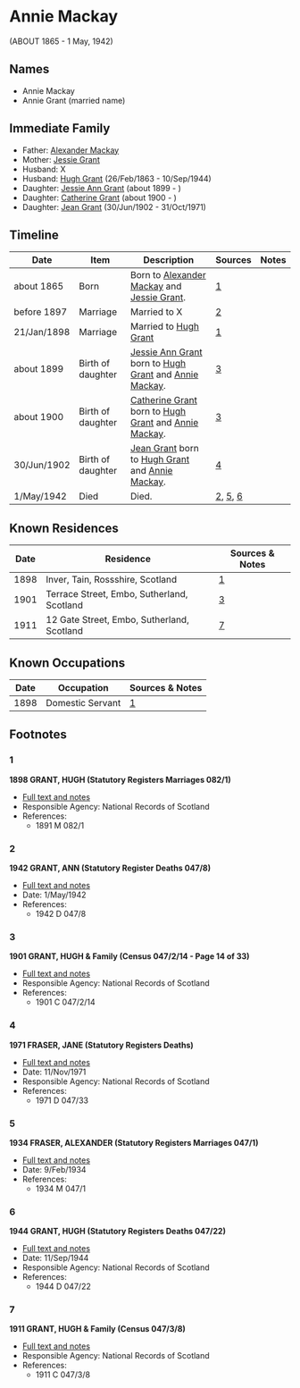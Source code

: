 ﻿---
layout: person
subject_key: i503334
permalink: /people/i503334
---

# Annie Mackay
(ABOUT 1865 - 1 May, 1942)

## Names

* Annie Mackay
* Annie Grant (married name)

## Immediate Family

* Father: [Alexander Mackay](./@56321492@-alexander-mackay-b-d.md)
* Mother: [Jessie Grant](./@31091676@-jessie-grant-b-d.md)
* Husband: X
* Husband: [Hugh Grant](./@31066628@-hugh-grant-b1863-2-26-d1944-9-10.md) (26/Feb/1863 - 10/Sep/1944)
* Daughter: [Jessie Ann Grant](./@15036054@-jessie-ann-grant-b1899-d.md) (about 1899 - )
* Daughter: [Catherine Grant](./@5052852@-catherine-grant-b1900-d.md) (about 1900 - )
* Daughter: [Jean Grant](./@81075921@-jean-grant-b1902-6-30-d1971-10-31.md) (30/Jun/1902 - 31/Oct/1971)

## Timeline

Date | Item | Description | Sources | Notes
---|---|---|---|---
about 1865 | Born | Born to [Alexander Mackay](./@56321492@-alexander-mackay-b-d.md) and [Jessie Grant](./@31091676@-jessie-grant-b-d.md). | [1](#1) | 
before 1897 | Marriage | Married to X  | [2](#2) | 
21/Jan/1898 | Marriage | Married to [Hugh Grant](./@31066628@-hugh-grant-b1863-2-26-d1944-9-10.md)  | [1](#1) | 
about 1899 | Birth of daughter | [Jessie Ann Grant](./@15036054@-jessie-ann-grant-b1899-d.md) born to [Hugh Grant](./@31066628@-hugh-grant-b1863-2-26-d1944-9-10.md) and [Annie Mackay](./@503334@-annie-mackay-b1865-d1942-5-1.md). | [3](#3) | 
about 1900 | Birth of daughter | [Catherine Grant](./@5052852@-catherine-grant-b1900-d.md) born to [Hugh Grant](./@31066628@-hugh-grant-b1863-2-26-d1944-9-10.md) and [Annie Mackay](./@503334@-annie-mackay-b1865-d1942-5-1.md). | [3](#3) | 
30/Jun/1902 | Birth of daughter | [Jean Grant](./@81075921@-jean-grant-b1902-6-30-d1971-10-31.md) born to [Hugh Grant](./@31066628@-hugh-grant-b1863-2-26-d1944-9-10.md) and [Annie Mackay](./@503334@-annie-mackay-b1865-d1942-5-1.md). | [4](#4) | 
1/May/1942 | Died | Died. | [2](#2), [5](#5), [6](#6) | 

## Known Residences

Date | Residence | Sources & Notes
---|---|---
1898 | Inver, Tain, Rossshire, Scotland | [1](#1)
1901 | Terrace Street, Embo, Sutherland, Scotland | [3](#3)
1911 | 12 Gate Street, Embo, Sutherland, Scotland | [7](#7)

## Known Occupations

Date | Occupation | Sources & Notes
---|---|---
1898 | Domestic Servant | [1](#1)

## Footnotes

### 1

**1898 GRANT, HUGH (Statutory Registers Marriages 082/1)**

* [Full text and notes](../sources/@20178986@-1898-grant,-hugh-statutory-registers-marriages-082-1-.md)
* Responsible Agency: National Records of Scotland
* References: 
  * 1891 M 082/1

### 2

**1942 GRANT, ANN (Statutory Register Deaths 047/8)**

* [Full text and notes](../sources/@46438216@-1942-grant,-ann-statutory-register-deaths-047-8-.md)
* Date: 1/May/1942
* References: 
  * 1942 D 047/8

### 3

**1901 GRANT, HUGH & Family (Census 047/2/14 - Page 14 of 33)**

* [Full text and notes](../sources/@46511104@-1901-grant,-hugh-&-family-census-047-2-14-page-14-of-33-.md)
* Responsible Agency: National Records of Scotland
* References: 
  * 1901 C 047/2/14

### 4

**1971 FRASER, JANE (Statutory Registers Deaths)**

* [Full text and notes](../sources/@1019660@-1971-fraser,-jane-statutory-registers-deaths-.md)
* Date: 11/Nov/1971
* Responsible Agency: National Records of Scotland
* References: 
  * 1971 D 047/33

### 5

**1934 FRASER, ALEXANDER (Statutory Registers Marriages 047/1)**

* [Full text and notes](../sources/@26939640@-1934-fraser,-alexander-statutory-registers-marriages-047-1-.md)
* Date: 9/Feb/1934
* References: 
  * 1934 M 047/1

### 6

**1944 GRANT, HUGH (Statutory Registers Deaths 047/22)**

* [Full text and notes](../sources/@85308993@-1944-grant,-hugh-statutory-registers-deaths-047-22-.md)
* Date: 11/Sep/1944
* Responsible Agency: National Records of Scotland
* References: 
  * 1944 D 047/22

### 7

**1911 GRANT, HUGH & Family (Census 047/3/8)**

* [Full text and notes](../sources/@72011177@-1911-grant,-hugh-&-family-census-047-3-8-.md)
* Responsible Agency: National Records of Scotland
* References: 
  * 1911 C 047/3/8

